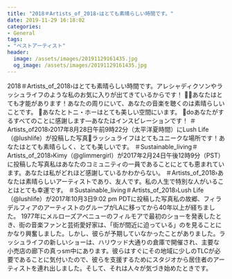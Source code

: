 ```yaml
---
title: "2018＃Artists_of_2018›‬はとても素晴らしい時間です。"
date: 2019-11-29 16:18:02
categories:
- General
tags:
- "ベストアーティスト"
header:
  image: /assets/images/20191129161435.jpg
  og_image: /assets/images/20191129161435.jpg
---
```


2018＃Artists_of_2018›‬はとても素晴らしい時間です。アレシャディクソンやラッシュライフのような私のお気に入りが出てきているからです！ 🙌‬🙌‬あなたはとても才能があります！あなたの周りにいて、あなたの音楽を聴くのは素晴らしいことです。 💜‬あなたとトニ・ホーはとても美しい空間にいます。 💜‬doあなたがするすべてのことに感謝します—あなたはインスピレーションです！ ‪＃Artists_of2018›‬2017年8月28日午前9時22分（太平洋夏時間）にLush Life（@lushlife）が投稿した写真💜‬ラッシュライフはとてもユニークな場所です！あなたはとても素晴らしく、とても美しいです。 ＃Sustainable_living‬＃‪Artists_of_2018›‬Kimy（@glimmergirl）が2017年2月24日午後12時9分（PST）に投稿した写真私はあなたのコミュニティの一員であることにとても恵まれています。あなたは私がどれほど感謝しているかわからない。 ＃‪Artists_of_2018›‬あなたは素晴らしいアーティストであり、友人です。私の人生で特別な人がいることはとても幸運です。 ＃‪Sustainable_living‬＃‪Artists_of_2018›‬Lush Life（@lushlife）が2017年10月3日9:02 pm PDTに投稿した写真私の故郷、フィラデルフィアのアーティストのグループがLAに移ってから40年以上が経ちました。 1977年にメルローズアベニューのフィルモアで最初のショーを発表したとき、街の音楽ファンと芸術愛好家は、「街が間近に迫っている」のを見ることにかなり興奮しました。しかし、彼らが予期していなかったことがありました。ラッシュライフの新しいショーは、ハリウッド大通りの倉庫で開催され、主要な小売店の廊下の真っsm中にあります。彼らはすぐにその地域に少しのTLCが必要であることに気付いたので、彼らを支援するためにスタジオから居住者のアーティストを連れ出しました。そして、それは人々が気づき始めたときです。
